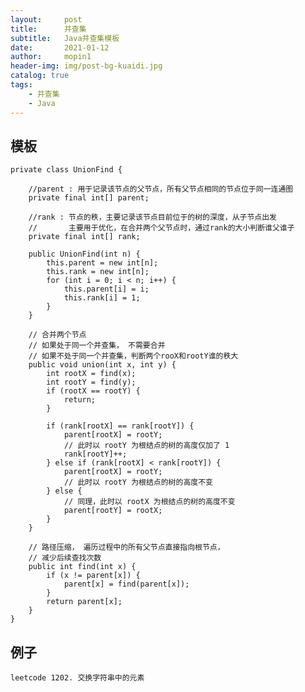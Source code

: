 ```yaml
---
layout:     post
title:      并查集
subtitle:   Java并查集模板
date:       2021-01-12
author:     mopin1
header-img: img/post-bg-kuaidi.jpg
catalog: true
tags:
    - 并查集
    - Java
---
```


## 模板

	private class UnionFind {

        //parent : 用于记录该节点的父节点，所有父节点相同的节点位于同一连通图
        private final int[] parent;

        //rank : 节点的秩，主要记录该节点目前位于的树的深度，从子节点出发
        //       主要用于优化，在合并两个父节点时，通过rank的大小判断谁父谁子
        private final int[] rank;

        public UnionFind(int n) {
            this.parent = new int[n];
            this.rank = new int[n];
            for (int i = 0; i < n; i++) {
                this.parent[i] = i;
                this.rank[i] = 1;
            }
        }

        // 合并两个节点
        // 如果处于同一个并查集， 不需要合并
        // 如果不处于同一个并查集，判断两个rooX和rootY谁的秩大
        public void union(int x, int y) {
            int rootX = find(x);
            int rootY = find(y);
            if (rootX == rootY) {
                return;
            }

            if (rank[rootX] == rank[rootY]) {
                parent[rootX] = rootY;
                // 此时以 rootY 为根结点的树的高度仅加了 1
                rank[rootY]++;
            } else if (rank[rootX] < rank[rootY]) {
                parent[rootX] = rootY;
                // 此时以 rootY 为根结点的树的高度不变
            } else {
                // 同理，此时以 rootX 为根结点的树的高度不变
                parent[rootY] = rootX;
            }
        }

        // 路径压缩， 遍历过程中的所有父节点直接指向根节点，
        // 减少后续查找次数
        public int find(int x) {
            if (x != parent[x]) {
                parent[x] = find(parent[x]);
            }
            return parent[x];
        }
    }

## 例子
    leetcode 1202. 交换字符串中的元素
